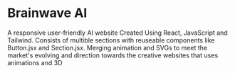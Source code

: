 # Brainwave AI

A responsive user-friendly AI website Created Using React, JavaScript and Tailwind.
Consists of multible sections with reuseable components like Button.jsx and Section.jsx.
Merging animation and SVGs to meet the market's evolving and direction towards the creative websites that uses animations and 3D 


